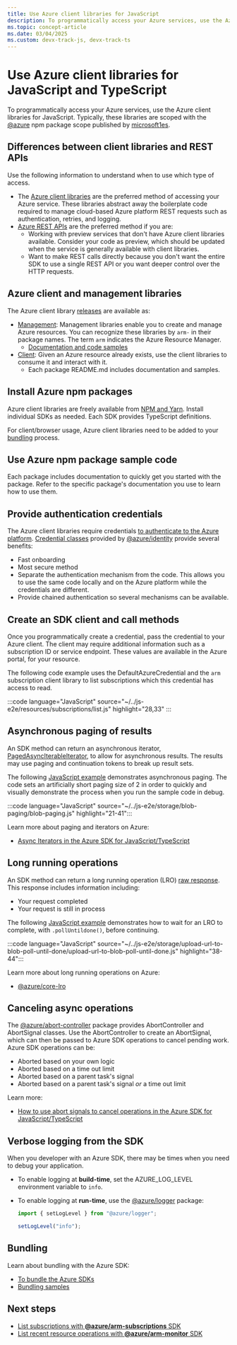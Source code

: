 ```yaml
---
title: Use Azure client libraries for JavaScript
description: To programmatically access your Azure services, use the Azure client libraries (SDKs) for JavaScript or TypeScript development.
ms.topic: concept-article
ms.date: 03/04/2025
ms.custom: devx-track-js, devx-track-ts
---
```


# Use Azure client libraries for JavaScript and TypeScript

To programmatically access your Azure services, use the Azure client libraries for JavaScript.  Typically, these libraries are scoped with the [@azure](https://www.npmjs.com/search?q=%40azure) npm package scope published by [microsoft1es](https://www.npmjs.com/~microsoft1es). 

## Differences between client libraries and REST APIs

Use the following information to understand when to use which type of access.

* The [Azure client libraries](../azure-sdk-library-package-index.md#modern-javascripttypescript-libraries) are the preferred method of accessing your Azure service. These libraries abstract away the boilerplate code required to manage cloud-based Azure platform REST requests such as authentication, retries, and logging.
* [Azure REST APIs](/rest/api/azure/) are the preferred method if you are:
  * Working with preview services that don't have Azure client libraries available. Consider your code as preview, which should be updated when the service is generally available with client libraries.
  * Want to make REST calls directly because you don't want the entire SDK to use a single REST API or you want deeper control over the HTTP requests.

## Azure client and management libraries

The Azure client library [releases](../azure-sdk-library-package-index) are available as:

* [Management](https://github.com/azure/azure-sdk-for-js#management): Management libraries enable you to create and manage Azure resources. You can recognize these libraries by `arm-` in their package names. The term `arm` indicates the Azure Resource Manager.
  * [Documentation and code samples](https://aka.ms/azsdk/js/mgmt)
* [Client](https://github.com/azure/azure-sdk-for-js#client): Given an Azure resource already exists, use the client libraries to consume it and interact with it.
  * Each package README.md includes documentation and samples.

## Install Azure npm packages

Azure client libraries are freely available from [NPM and Yarn](azure-sdk-install.md). Install individual SDKs as needed. Each SDK provides TypeScript definitions.

For client/browser usage, Azure client libraries need to be added to your [bundling](#bundling) process.

## Use Azure npm package sample code

Each package includes documentation to quickly get you started with the package. Refer to the specific package's documentation you use to learn how to use them.

## Provide authentication credentials

The Azure client libraries require credentials [to authenticate to the Azure platform](../sdk/authentication/local-development-environment-service-principal.md). [Credential classes](https://www.npmjs.com/package/@azure/identity#credential-classes) provided by [@azure/identity](https://www.npmjs.com/package/@azure/identity) provide several benefits:

* Fast onboarding
* Most secure method
* Separate the authentication mechanism from the code. This allows you to use the same code locally and on the Azure platform while the credentials are different. 
* Provide chained authentication so several mechanisms can be available.

## Create an SDK client and call methods

Once you programmatically create a credential, pass the credential to your Azure client. The client may require additional information such as a subscription ID or service endpoint. These values are available in the Azure portal, for your resource.

The following code example uses the DefaultAzureCredential and the `arm` subscription client library to list subscriptions which this credential has access to read.

:::code language="JavaScript" source="~/../js-e2e/resources/subscriptions/list.js" highlight="28,33" :::

## Asynchronous paging of results

An SDK method can return an asynchronous iterator, [PagedAsyncIterableIterator](/javascript/api/@azure/core-paging/pagedasynciterableiterator), to allow for asynchronous results. The results may use paging and continuation tokens to break up result sets.

The following [JavaScript example](https://github.com/Azure-Samples/js-e2e/blob/main/storage/blob-paging/blob-paging.js) demonstrates asynchronous paging. The code sets an artificially short paging size of 2 in order to quickly and visually demonstrate the process when you run the sample code in debug.

:::code language="JavaScript" source="~/../js-e2e/storage/blob-paging/blob-paging.js" highlight="21-41":::

Learn more about paging and iterators on Azure:

* [Async Iterators in the Azure SDK for JavaScript/TypeScript](https://devblogs.microsoft.com/azure-sdk/async-iterators-in-the-azure-sdk-for-javascript-typescript/)

## Long running operations

An SDK method can return a long running operation (LRO) [raw response](/javascript/api/%40azure/core-lro/rawresponse). This response includes information including:

* Your request completed
* Your request is still in process

The following [JavaScript example](https://github.com/Azure-Samples/js-e2e/blob/main/storage/upload-url-to-blob-poll-until-done/upload-url-to-blob-poll-until-done.js) demonstrates how to wait for an LRO to complete, with `.pollUntildone()`, before continuing.

:::code language="JavaScript" source="~/../js-e2e/storage/upload-url-to-blob-poll-until-done/upload-url-to-blob-poll-until-done.js" highlight="38-44":::

Learn more about long running operations on Azure:

* [@azure/core-lro](/javascript/api/overview/azure/core-lro-readme)

## Canceling async operations

The [@azure/abort-controller](https://www.npmjs.com/package/@azure/abort-controller) package provides AbortController and AbortSignal classes. Use the AbortController to create an AbortSignal, which can then be passed to Azure SDK operations to cancel pending work. Azure SDK operations can be:

* Aborted based on your own logic
* Aborted based on a time out limit
* Aborted based on a parent task's signal
* Aborted based on a parent task's signal _or_ a time out limit

Learn more:

* [How to use abort signals to cancel operations in the Azure SDK for JavaScript/TypeScript](https://devblogs.microsoft.com/azure-sdk/how-to-use-abort-signals-to-cancel-operations-in-the-azure-sdk-for-javascript-typescript/ )

## Verbose logging from the SDK

When you developer with an Azure SDK, there may be times when you need to debug your application.

* To enable logging at **build-time**, set the AZURE_LOG_LEVEL environment variable to `info`.
* To enable logging at **run-time**, use the [@azure/logger](https://www.npmjs.com/package/@azure/logger) package:

    ```javascript
    import { setLogLevel } from "@azure/logger";

    setLogLevel("info");
    ```

## Bundling

Learn about bundling with the Azure SDK:

* [To bundle the Azure SDKs](https://aka.ms/AzureSDKBundling)
* [Bundling samples](https://github.com/Azure/azure-sdk-for-js/tree/main/samples/Bundling)

## Next steps

* [List subscriptions with **@azure/arm-subscriptions** SDK](../sdk/authentication/local-development-environment-service-principal.md)
* [List recent resource operations with **@azure/arm-monitor** SDK](../how-to/with-azure-sdk/list-resource-operation-history.md)
